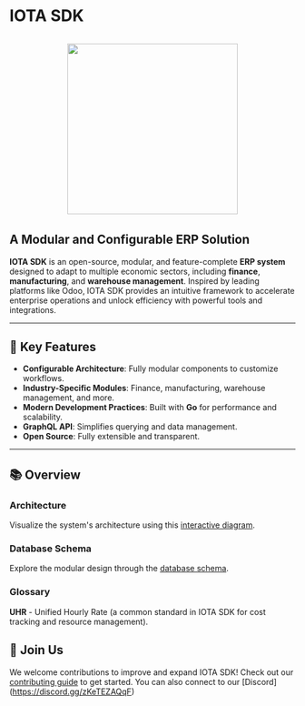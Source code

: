 # IOTA SDK

<img width="300" style="display: block; margin: 32px auto;" src="https://www.iota.uz/images/common/logotype.svg">

## A Modular and Configurable ERP Solution

**IOTA SDK** is an open-source, modular, and feature-complete **ERP system** designed to adapt to multiple economic
sectors, including **finance**, **manufacturing**, and **warehouse management**. Inspired by leading platforms like
Odoo, IOTA SDK provides an intuitive framework to accelerate enterprise operations and unlock efficiency with powerful
tools and integrations.

---

## 🚀 Key Features

- **Configurable Architecture**: Fully modular components to customize workflows.
- **Industry-Specific Modules**: Finance, manufacturing, warehouse management, and more.
- **Modern Development Practices**: Built with **Go** for performance and scalability.
- **GraphQL API**: Simplifies querying and data management.
- **Open Source**: Fully extensible and transparent.

---

## 📚 Overview

### Architecture

Visualize the system's architecture using
this [interactive diagram](https://www.figma.com/board/fxj4bk8lE0qby1gcj44KqU/Architecture?node-id=0-1&t=Zhnwq55AM34EhhY4-1).

### Database Schema

Explore the modular design through the [database schema](https://dbdiagram.io/d/ERP-SDK-65fd8cb4ae072629ceb7f50e).

### Glossary

**UHR** - Unified Hourly Rate (a common standard in IOTA SDK for cost tracking and resource management).


## 🌟 Join Us

We welcome contributions to improve and expand IOTA SDK! Check out our [contributing guide](CONTRIBUTING.md) to get
started.
You can also connect to our [Discord] (https://discord.gg/zKeTEZAQqF)
